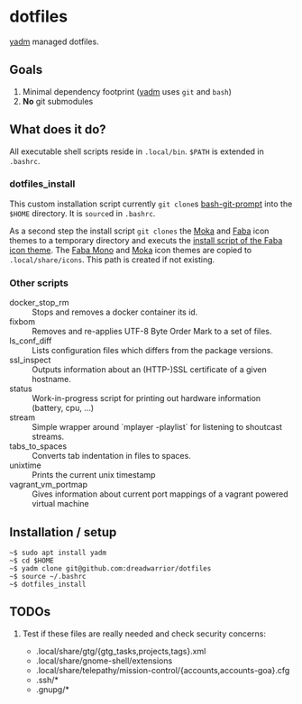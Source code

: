 # dotfiles

[yadm][yadm] managed dotfiles.

## Goals

1. Minimal dependency footprint ([yadm][yadm] uses `git` and `bash`)
2. **No** git submodules

## What does it do?

All executable shell scripts reside in `.local/bin`. `$PATH` is extended in
`.bashrc`.

### dotfiles_install

This custom installation script currently `git clone`s [bash-git-prompt][bash_git_prompt]
into the `$HOME` directory. It is `source`d in `.bashrc`.

As a second step the install script `git clones` the [Moka][moka_icon_theme] and
[Faba][faba_icon_theme] icon themes to a temporary directory and executs the [install script
of the Faba icon theme][faba_icon_theme_install]. The [Faba Mono][faba_mono_icon_theme]
and [Moka][moka_icon_theme] icon themes are copied to `.local/share/icons`. This path is
created if not existing.

### Other scripts

<dl>
  <dt>docker_stop_rm</dt>
  <dd>Stops and removes a docker container its id.</dd>
  <dt>fixbom</dt>
  <dd>Removes and re-applies UTF-8 Byte Order Mark to a set of files.</dd>
  <dt>ls_conf_diff</dt>
  <dd>Lists configuration files which differs from the package versions.</dd>
  <dt>ssl_inspect</dt>
  <dd>Outputs information about an (HTTP-)SSL certificate of a given hostname.</dd>
  <dt>status</dt>
  <dd>Work-in-progress script for printing out hardware information (battery, cpu, ...)</dd>
  <dt>stream</dt>
  <dd>Simple wrapper around `mplayer -playlist` for listening to shoutcast streams.</dd>
  <dt>tabs_to_spaces</dt>
  <dd>Converts tab indentation in files to spaces.</dd>
  <dt>unixtime</dt>
  <dd>Prints the current unix timestamp</dd>
  <dt>vagrant_vm_portmap</dt>
  <dd>Gives information about current port mappings of a vagrant powered virtual machine</dd>
</dl>

## Installation / setup

    ~$ sudo apt install yadm
    ~$ cd $HOME
    ~$ yadm clone git@github.com:dreadwarrior/dotfiles
    ~$ source ~/.bashrc
    ~$ dotfiles_install

## TODOs

  1. Test if these files are really needed and check security concerns:

     - .local/share/gtg/{gtg_tasks,projects,tags}.xml
     - .local/share/gnome-shell/extensions
     - .local/share/telepathy/mission-control/{accounts,accounts-goa}.cfg
     - .ssh/*
     - .gnupg/*

[yadm]: https://github.com/TheLocehiliosan/yadm
[bash_git_prompt]: https://github.com/magicmonty/bash-git-prompt
[moka_icon_theme]: https://github.com/moka-project/moka-icon-theme
[faba_icon_theme]: https://github.com/moka-project/faba-icon-theme
[faba_icon_theme_install]: https://github.com/moka-project/faba-icon-theme/blob/master/install-icon-theme.sh
[faba_mono_icon_theme]: https://github.com/moka-project/faba-mono-icons
